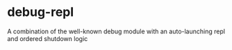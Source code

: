 # debug-repl
A combination of the well-known debug module with an auto-launching repl and ordered shutdown logic
